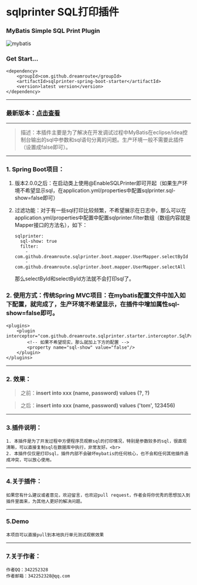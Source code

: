 # sqlprinter SQL打印插件

### MyBatis Simple SQL Print Plugin

![mybatis](http://mybatis.github.io/images/mybatis-logo.png)

### Get Start...
```
<dependency>
    <groupId>com.github.dreamroute</groupId>
    <artifactId>sqlprinter-spring-boot-starter</artifactId>
    <version>latest version</version>
</dependency>
```

----------
### 最新版本：[点击查看](https://search.maven.org/artifact/com.github.dreamroute/sqlprinter-spring-boot-starter)

--------------

> 描述：本插件主要是为了解决在开发调试过程中MyBatis在eclipse/idea控制台输出的sql中参数和sql语句分离的问题。生产环境一般不需要此插件（设置成false即可）。

----------
### 1. Spring Boot项目：
1. 版本2.0.0之后：在启动类上使用@EnableSQLPrinter即可开起（如果生产环境不希望显示sql，在application.yml/properties中配置sqlprinter.sql-show=false即可）

2. 过滤功能：对于有一些sql打印比较频繁，不希望展示在日志中，那么可以在application.yml/properties中配置中配置sqlprinter.filter数组（数组内容就是Mapper接口的方法名），如下：
    ```
    sqlprinter:
      sql-show: true
      filter:
        - com.github.dreamroute.sqlprinter.boot.mapper.UserMapper.selectById
        - com.github.dreamroute.sqlprinter.boot.mapper.UserMapper.selectAll
    ```
   那么selectById和selectById方法就不会打印sql了。

### 2. 使用方式：传统Spring MVC项目：在mybatis配置文件中加入如下配置，就完成了，生产环境不希望显示，在插件中增加属性sql-show=false即可。 ###
	<plugins>
		<plugin interceptor="com.github.dreamroute.sqlprinter.starter.interceptor.SqlPrinter">
		    <!-- 如果不希望现实，那么就加上下方的配置 -->
		    <property name="sql-show" value="false"/>
	    </plugin>
	</plugins>
----------

### 2. 效果： ###
> 之前：**insert into xxx (name, password) values (?, ?)**

> 之后：**insert into xxx (name, password) values ('tom', 123456)**

----------

### 3.插件说明： ###
	1. 本插件是为了开发过程中方便程序员观察sql的打印情况，特别是参数较多的sql，很直观清晰，可以直接复制sql在数据库中执行，非常友好。<br>
	2. 本插件仅仅是打印sql，插件内部不会破坏mybatis的任何核心，也不会和任何其他插件造成冲突，可以放心使用。

----------

### 4.关于插件： ###
	如果您有什么建议或者意见，欢迎留言，也欢迎pull request，作者会将你优秀的思想加入到插件里面来，为其他人更好的解决问题。

----------
### 5.Demo ###
	本项目可以直接pull到本地执行单元测试观察效果

----------

### 7.关于作者： ###
	作者QQ：342252328
	作者邮箱：342252328@qq.com
